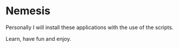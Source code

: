 # Nemesis

Personally I will install these applications with the use of the scripts.

Learn, have fun and enjoy.
